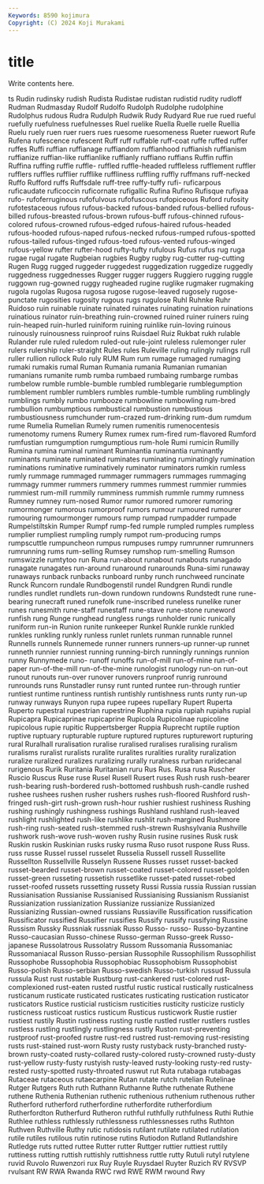 ```yaml
---
Keywords: 8590 kojimura
Copyright: (C) 2024 Koji Murakami
---
```


# title

Write contents here.



ts Rudin rudinsky rudish Rudista Rudistae rudistan rudistid
rudity rudloff Rudman Rudmasday Rudolf Rudolfo Rudolph Rudolphe rudolphine Rudolphus
rudous Rudra Rudulph Rudwik Rudy Rudyard Rue rue rued rueful
ruefully ruefulness ruefulnesses Ruel ruelike Ruella Ruelle ruelle Ruellia Ruelu
ruely ruen ruer ruers rues ruesome ruesomeness Rueter ruewort Rufe
Rufena rufescence rufescent Ruff ruff ruffable ruff-coat ruffe ruffed ruffer
ruffes Ruffi ruffian ruffianage ruffiandom ruffianhood ruffianish ruffianism ruffianize ruffian-like
ruffianlike ruffianly ruffiano ruffians Ruffin ruffin Ruffina ruffing ruffle ruffle-
ruffled ruffle-headed ruffleless rufflement ruffler rufflers ruffles rufflier rufflike ruffliness
ruffling ruffly ruffmans ruff-necked Ruffo Rufford ruffs Ruffsdale ruff-tree ruffy-tuffy
rufi- ruficarpous ruficaudate ruficoccin ruficornate rufigallic Rufina Rufino Rufisque rufiyaa
rufo- rufoferruginous rufofulvous rufofuscous rufopiceous Ruford rufosity rufotestaceous rufous rufous-backed
rufous-banded rufous-bellied rufous-billed rufous-breasted rufous-brown rufous-buff rufous-chinned rufous-colored rufous-crowned rufous-edged
rufous-haired rufous-headed rufous-hooded rufous-naped rufous-necked rufous-rumped rufous-spotted rufous-tailed rufous-tinged rufous-toed
rufous-vented rufous-winged rufous-yellow rufter rufter-hood rufty-tufty rufulous Rufus rufus rug
ruga rugae rugal rugate Rugbeian rugbies Rugby rugby rug-cutter rug-cutting
Rugen Rugg rugged ruggeder ruggedest ruggedization ruggedize ruggedly ruggedness ruggednesses
Rugger rugger ruggers Ruggiero rugging ruggle ruggown rug-gowned ruggy rugheaded
rugine ruglike rugmaker rugmaking rugola rugolas Rugosa rugosa rugose rugose-leaved
rugosely rugose-punctate rugosities rugosity rugous rugs rugulose Ruhl Ruhnke Ruhr
Ruidoso ruin ruinable ruinate ruinated ruinates ruinating ruination ruinations ruinatious
ruinator ruin-breathing ruin-crowned ruined ruiner ruiners ruing ruin-heaped ruin-hurled ruiniform
ruining ruinlike ruin-loving ruinous ruinously ruinousness ruinproof ruins Ruisdael Ruiz
Rukbat rukh rulable Rulander rule ruled ruledom ruled-out rule-joint ruleless
rulemonger ruler rulers rulership ruler-straight Rules rules Ruleville ruling rulingly
rulings rull ruller rullion rullock Rulo ruly RUM Rum rum
rumage rumaged rumaging rumaki rumakis rumal Ruman Rumania rumania Rumanian
rumanian rumanians rumanite rumb rumba rumbaed rumbaing rumbarge rumbas rumbelow
rumble rumble-bumble rumbled rumblegarie rumblegumption rumblement rumbler rumblers rumbles rumble-tumble
rumbling rumblingly rumblings rumbly rumbo rumbooze rumbowline rumbowling rum-bred rumbullion
rumbumptious rumbustical rumbustion rumbustious rumbustiousness rumchunder rum-crazed rum-drinking rum-dum rumdum
rume Rumelia Rumelian Rumely rumen rumenitis rumenocentesis rumenotomy rumens Rumery
Rumex rumex rum-fired rum-flavored Rumford rumfustian rumgumption rumgumptious rum-hole Rumi
rumicin Rumilly Rumina rumina ruminal ruminant Ruminantia ruminantia ruminantly ruminants
ruminate ruminated ruminates ruminating ruminatingly rumination ruminations ruminative ruminatively ruminator
ruminators rumkin rumless rumly rummage rummaged rummager rummagers rummages rummaging
rummagy rummer rummers rummery rummes rummest rummier rummies rummiest rum-mill
rummily rumminess rummish rummle rummy rumness Rumney rumney rum-nosed Rumor
rumor rumored rumorer rumoring rumormonger rumorous rumorproof rumors rumour rumoured
rumourer rumouring rumourmonger rumours rump rumpad rumpadder rumpade Rumpelstiltskin Rumper
Rumpf rump-fed rumple rumpled rumples rumpless rumplier rumpliest rumpling rumply
rumpot rum-producing rumps rumpscuttle rumpuncheon rumpus rumpuses rumpy rumrunner rumrunners
rumrunning rums rum-selling Rumsey rumshop rum-smelling Rumson rumswizzle rumtytoo run
Runa run-about runabout runabouts runagado runagate runagates run-around runaround runarounds
Runa-simi runaway runaways runback runbacks runboard runby runch runchweed runcinate
Runck Runcorn rundale Rundbogenstil rundel Rundgren Rundi rundle rundles rundlet
rundlets run-down rundown rundowns Rundstedt rune rune-bearing runecraft runed runefolk
rune-inscribed runeless runelike runer runes runesmith rune-staff runestaff rune-stave rune-stone
runeword runfish rung Runge runghead rungless rungs runholder runic runically
runiform run-in Runion runite runkeeper Runkel Runkle runkle runkled runkles
runkling runkly runless runlet runlets runman runnable runnel Runnells runnels
Runnemede runner runners runners-up runner-up runnet runneth runnier runniest running
running-birch runningly runnings runnion runny Runnymede runo- runoff runoffs run-of-mill
run-of-mine run-of-paper run-of-the-mill run-of-the-mine runologist runology run-on run-out runout runouts
run-over runover runovers runproof runrig runround runrounds runs Runstadler runsy
runt runted runtee run-through runtier runtiest runtime runtiness runtish runtishly
runtishness runts runty run-up runway runways Runyon rupa rupee rupees
rupellary Rupert Ruperta Ruperto rupestral rupestrian rupestrine Ruphina rupia rupiah
rupiahs rupial Rupicapra Rupicaprinae rupicaprine Rupicola Rupicolinae rupicoline rupicolous rupie
rupitic Ruppertsberger Ruppia Ruprecht ruptile ruption ruptive ruptuary rupturable rupture
ruptured ruptures rupturewort rupturing rural Ruralhall ruralisation ruralise ruralised ruralises
ruralising ruralism ruralisms ruralist ruralists ruralite ruralites ruralities rurality ruralization
ruralize ruralized ruralizes ruralizing rurally ruralness rurban ruridecanal rurigenous Rurik
Ruritania Ruritanian ruru Rus Rus. Rusa rusa Ruscher Ruscio Ruscus
Ruse ruse Rusel Rusell Rusert ruses Rush rush rush-bearer rush-bearing
rush-bordered rush-bottomed rushbush rush-candle rushed rushee rushees rushen rusher rushers
rushes rush-floored Rushford rush-fringed rush-girt rush-grown rush-hour rushier rushiest rushiness
Rushing rushing rushingly rushingness rushings Rushland rushland rush-leaved rushlight rushlighted
rush-like rushlike rushlit rush-margined Rushmore rush-ring rush-seated rush-stemmed rush-strewn Rushsylvania
Rushville rushwork rush-wove rush-woven rushy Rusin rusine rusines Rusk rusk
Ruskin ruskin Ruskinian rusks rusky rusma Ruso rusot ruspone Russ
Russ. russ russe Russel russel russelet Russelia Russell russell Russellite
Russellton Russellville Russelyn Russene Russes russet russet-backed russet-bearded russet-brown russet-coated
russet-colored russet-golden russet-green russeting russetish russetlike russet-pated russet-robed russet-roofed russets
russetting russety Russi Russia russia Russian russian Russianisation Russianise Russianised
Russianising Russianism Russianist Russianization russianization Russianize russianize Russianized Russianizing Russian-owned
russians Russiaville Russification russification Russificator russified Russifier russifies Russify russify
russifying Russine Russism Russky Russniak russniak Russo Russo- russo- Russo-byzantine
Russo-caucasian Russo-chinese Russo-german Russo-greek Russo-japanese Russolatrous Russolatry Russom Russomania Russomaniac
Russomaniacal Russon Russo-persian Russophile Russophilism Russophilist Russophobe Russophobia Russophobiac Russophobism
Russophobist Russo-polish Russo-serbian Russo-swedish Russo-turkish russud Russula russula Rust rust
rustable Rustburg rust-cankered rust-colored rust-complexioned rust-eaten rusted rustful rustic rustical
rustically rusticalness rusticanum rusticate rusticated rusticates rusticating rustication rusticator rusticators
Rustice rusticial rusticism rusticities rusticity rusticize rusticly rusticness rusticoat rustics
rusticum Rusticus rusticwork Rustie rustier rustiest rustily Rustin rustiness rusting
rustle rustled rustler rustlers rustles rustless rustling rustlingly rustlingness rustly
Ruston rust-preventing rustproof rust-proofed rustre rust-red rustred rust-removing rust-resisting rusts
rust-stained rust-worn Rusty rusty rustyback rusty-branched rusty-brown rusty-coated rusty-collared rusty-colored
rusty-crowned rusty-dusty rust-yellow rusty-fusty rustyish rusty-leaved rusty-looking rusty-red rusty-rested rusty-spotted
rusty-throated ruswut rut Ruta rutabaga rutabagas Rutaceae rutaceous rutaecarpine Rutan
rutate rutch rutelian Rutelinae Rutger Rutgers Ruth ruth Ruthann Ruthanne
Ruthe ruthenate Ruthene ruthene Ruthenia Ruthenian ruthenic ruthenious ruthenium ruthenous
ruther Rutherford rutherford rutherfordine rutherfordite rutherfordium Rutherfordton Rutherfurd Rutheron ruthful
ruthfully ruthfulness Ruthi Ruthie Ruthlee ruthless ruthlessly ruthlessness ruthlessnesses ruths
Ruthton Ruthven Ruthville Ruthy rutic rutidosis rutilant rutilate rutilated rutilation
rutile rutiles rutilous rutin rutinose rutins Rutiodon Rutland Rutlandshire Rutledge
ruts rutted ruttee Rutter rutter Ruttger ruttier ruttiest ruttily ruttiness
rutting ruttish ruttishly ruttishness ruttle rutty Rutuli rutyl rutylene ruvid
Ruvolo Ruwenzori rux Ruy Ruyle Ruysdael Ruyter Ruzich RV RVSVP
rvulsant RW RWA Rwanda RWC rwd RWE RWM rwound Rwy
